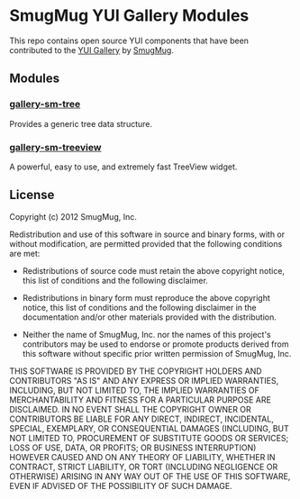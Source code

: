 SmugMug YUI Gallery Modules
===========================

This repo contains open source YUI components that have been contributed to the
[YUI Gallery](http://yuilibrary.com/gallery/) by
[SmugMug](http://www.smugmug.com).

Modules
-------

### [gallery-sm-tree](https://github.com/smugmug/yui-gallery/tree/master/src/sm-tree)

Provides a generic tree data structure.

### [gallery-sm-treeview](https://github.com/smugmug/yui-gallery/tree/master/src/sm-treeview)

A powerful, easy to use, and extremely fast TreeView widget.

License
-------

Copyright (c) 2012 SmugMug, Inc.

Redistribution and use of this software in source and binary forms, with or
without modification, are permitted provided that the following conditions are
met:

  * Redistributions of source code must retain the above copyright notice, this
    list of conditions and the following disclaimer.

  * Redistributions in binary form must reproduce the above copyright notice,
    this list of conditions and the following disclaimer in the documentation
    and/or other materials provided with the distribution.

  * Neither the name of SmugMug, Inc. nor the names of this project's
    contributors may be used to endorse or promote products derived from this
    software without specific prior written permission of SmugMug, Inc.

THIS SOFTWARE IS PROVIDED BY THE COPYRIGHT HOLDERS AND CONTRIBUTORS "AS IS" AND
ANY EXPRESS OR IMPLIED WARRANTIES, INCLUDING, BUT NOT LIMITED TO, THE IMPLIED
WARRANTIES OF MERCHANTABILITY AND FITNESS FOR A PARTICULAR PURPOSE ARE
DISCLAIMED. IN NO EVENT SHALL THE COPYRIGHT OWNER OR CONTRIBUTORS BE LIABLE FOR
ANY DIRECT, INDIRECT, INCIDENTAL, SPECIAL, EXEMPLARY, OR CONSEQUENTIAL DAMAGES
(INCLUDING, BUT NOT LIMITED TO, PROCUREMENT OF SUBSTITUTE GOODS OR SERVICES;
LOSS OF USE, DATA, OR PROFITS; OR BUSINESS INTERRUPTION) HOWEVER CAUSED AND ON
ANY THEORY OF LIABILITY, WHETHER IN CONTRACT, STRICT LIABILITY, OR TORT
(INCLUDING NEGLIGENCE OR OTHERWISE) ARISING IN ANY WAY OUT OF THE USE OF THIS
SOFTWARE, EVEN IF ADVISED OF THE POSSIBILITY OF SUCH DAMAGE.
